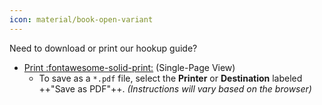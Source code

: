 ```yaml
---
icon: material/book-open-variant
---
```


Need to download or print our hookup guide?

* [Print :fontawesome-solid-print:](../single_page) (Single-Page View)
    * To save as a `*.pdf` file, select the **Printer** or **Destination** labeled ++"Save as PDF"++. *(Instructions will vary based on the browser)*
<!-- * [Download :fontawesome-regular-file-pdf:](../board_files/hookup_guide.pdf) *(Beta - demonstration only)* -->